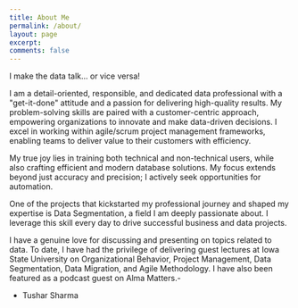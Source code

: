 ```yaml
---
title: About Me
permalink: /about/
layout: page
excerpt:
comments: false
---
```


I make the data talk… or vice versa! 

I am a detail-oriented, responsible, and dedicated data professional with a "get-it-done" attitude and a passion for delivering high-quality results. My problem-solving skills are paired with a customer-centric approach, empowering organizations to innovate and make data-driven decisions. I excel in working within agile/scrum project management frameworks, enabling teams to deliver value to their customers with efficiency.

My true joy lies in training both technical and non-technical users, while also crafting efficient and modern database solutions. My focus extends beyond just accuracy and precision; I actively seek opportunities for automation.

One of the projects that kickstarted my professional journey and shaped my expertise is Data Segmentation, a field I am deeply passionate about. I leverage this skill every day to drive successful business and data projects.

I have a genuine love for discussing and presenting on topics related to data. To date, I have had the privilege of delivering guest lectures at Iowa State University on Organizational Behavior, Project Management, Data Segmentation, Data Migration, and Agile Methodology. I have also been featured as a podcast guest on Alma Matters.- 

- Tushar Sharma
